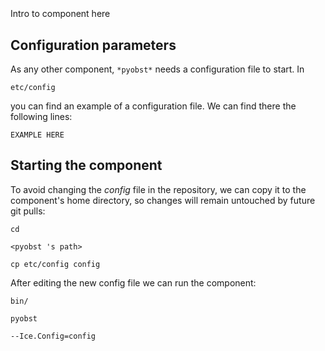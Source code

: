 ```
```
#
``` pyobst
```
Intro to component here


## Configuration parameters
As any other component,
``` *pyobst* ```
needs a configuration file to start. In

    etc/config

you can find an example of a configuration file. We can find there the following lines:

    EXAMPLE HERE

    
## Starting the component
To avoid changing the *config* file in the repository, we can copy it to the component's home directory, so changes will remain untouched by future git pulls:

    cd

``` <pyobst 's path> ```

    cp etc/config config
    
After editing the new config file we can run the component:

    bin/

```pyobst ```

    --Ice.Config=config
